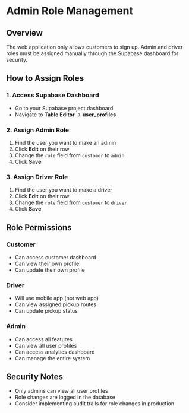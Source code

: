 # Admin Role Management

## Overview
The web application only allows customers to sign up. Admin and driver roles must be assigned manually through the Supabase dashboard for security.

## How to Assign Roles

### 1. Access Supabase Dashboard
- Go to your Supabase project dashboard
- Navigate to **Table Editor** → **user_profiles**

### 2. Assign Admin Role
1. Find the user you want to make an admin
2. Click **Edit** on their row
3. Change the `role` field from `customer` to `admin`
4. Click **Save**

### 3. Assign Driver Role
1. Find the user you want to make a driver
2. Click **Edit** on their row
3. Change the `role` field from `customer` to `driver`
4. Click **Save**

## Role Permissions

### Customer
- Can access customer dashboard
- Can view their own profile
- Can update their own profile

### Driver
- Will use mobile app (not web app)
- Can view assigned pickup routes
- Can update pickup status

### Admin
- Can access all features
- Can view all user profiles
- Can access analytics dashboard
- Can manage the entire system

## Security Notes
- Only admins can view all user profiles
- Role changes are logged in the database
- Consider implementing audit trails for role changes in production 
